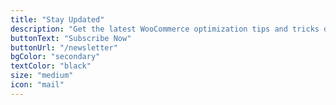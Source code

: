 ```yaml
---
title: "Stay Updated"
description: "Get the latest WooCommerce optimization tips and tricks delivered to your inbox."
buttonText: "Subscribe Now"
buttonUrl: "/newsletter"
bgColor: "secondary"
textColor: "black"
size: "medium"
icon: "mail"
---
```

